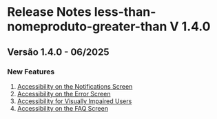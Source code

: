 # Release Notes less-than-nomeproduto-greater-than V 1.4.0

## **Versão 1.4.0 - 06/2025**


### **New Features**

1. [Accessibility on the Notifications Screen](Accessibility-On-The-Notifications-Screen.md)
2. [Accessibility on the Error Screen](Accessibility-On-The-Error-Screen.md)
3. [Accessibility for Visually Impaired Users](Accessibility-For-Visually-Impaired-Users.md)
4. [Accessibility on the FAQ Screen](Accessibility-On-The-Faq-Screen.md)
